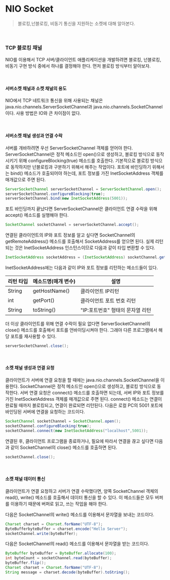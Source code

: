 # NIO Socket

> 블로킹,넌블로킹, 비동기 통신을 지원하는 소켓에 대해 알아본다.

<br>

### TCP 블로킹 채널

NIO를 이용해서 TCP 서버/클라이언트 애플리케이션을 개발하려면 블로킹, 넌블로킹, 비동기 구현 방식 중에서 하나를 결정해야 한다. 먼저 블로킹 방식부터 알아보자.

<br>

#### 서버소켓 채널과 소켓 채널의 용도

NIO에서 TCP 네트워크 통신을 위해 사용되는 채널은 java.nio.channels.ServerSocketChannel과 java.nio.channels.SocketChannel이다. 사용 방법은 IO와 큰 차이점이 없다.

<br>

#### 서버소켓 채널 생성과 연결 수락

서버를 개바하려면 우선 ServerSocketChannel 객체를 얻어야 한다. ServerSocketChannel은 정적 메소드인 open()으로 생성하고, 블로킹 방식으로 동작시키기 위해 configureBlocking(true) 메소드를 호출한다. 기본적으로 블로킹 방식으로 동작하지만 넌블로킹과 구분하기 위해서 해주는 작업이다. 포트에 바인딩하기 위해서는 bind() 메소드가 호출되어야 하는데, 포트 정보를 가진 InetSocketAddress 객체를 매개값으로 주면 된다.

```java
ServerSocketChannel serverSocketChannel = ServerSocketChannel.open();
serverSocketChannel.configureBlocking(true);
serverSocketChannel.bind(new InetSocketAddress(5001));
```

포트 바인딩까지 끝났다면 ServerSocketChannel은 클라이언트 연결 수락을 위해 accept() 메소드를 실행해야 한다.

```java
SocketChannel socketChannel = serverSocketChannel.accept();
```

연결된 클라이언트의 IP와 포트 정보를 알고 싶다면 SocketChannel의 getRemoteAddress() 메소드를 호출해서 SocketAddress를 얻으면 된다. 실제 리턴되는 것은 InetSocketAddress 인스턴스이므로 다음과 같이 타입 변환할 수 있다.

```java
InetSocketAddress socketAddress = (InetSocketAddress) socketChannel.getRemoteAddress();
```

InetSocketAddress에는 다음과 같이 IP와 포트 정보를 리턴하는 메소드들이 있다.

| 리턴 타입 | 메소드명(매개 변수) | 설명                             |
| --------- | ------------------- | -------------------------------- |
| String    | getHostName()       | 클라이언트 IP리턴                |
| int       | getPort()           | 클라이언트 포트 번호 리턴        |
| String    | toString()          | "IP:포트번호" 형태의 문자열 리턴 |

더 이상 클라이언트를 위해 연결 수락이 필요 없다면 ServerSocketChannel의 close() 메소드를 호출해서 포트를 언바이딩시켜야 한다. 그래야 다른 프로그램에서 해당 포트를 재사용할 수 있다.

```java
serverSocketChannel.close();
```

<br>

#### 소켓 채널 생성과 연결 요청

클라이언트가 서버에 연결 요청을 할 때에는 java.nio.channels.SocketChannel을 이용한다. SocketChannel은 정적 메소드인 open()으로 생성하고, 블로킹 방식으로 동작한다. 서버 연결 요청은 connect() 메소드를 호출하면 되는데, 서버 IP와 포트 정보를 가진 InetSocketAddress 객체를 매개값으로 주면 된다. connect() 메소드는 연결이 완료될 때까지 블로킹되고, 연결이 완료되면 리턴된다. 다음은 로컬 PC의 5001 포트에 바인딩된 서버에 연결을 요청하는 코드이다.

```java
SocketChannel socketChannel = SocketChannel.open();
socketChannel.configureBlocking(true);
socketChannel.connect(new InetSocketAddress("localhost",5001));
```

연결된 후, 클라이언트 프로그램을 종료하거나, 필요에 따라서 연결을 끊고 싶다면 다음과 같이  SocketChannel의 close() 메소드를 호출하면 된다.

```java
socketChannel.close();
```

<br>

#### 소켓 채널 데이터 통신

클라이언트가 연결 요청하고 서버가 연결 수락했다면, 양쪽 SocketChannel 객체의 read(), write() 메소드를 호출해서 데이터 통신을 할 수 있다. 이 메소드들은 모두 버퍼를 이용하기 때문에 버퍼로 읽고, 쓰는 작업을 해야 한다.

다음은 SocketChannel의 write() 메소드를 이용해서 문자열을 보내는 코드이다.

```java
Charset charset = Charset.forName("UTF-8");
ByteBufferbyteBuffer = charset.encode("Hello Server");
socketChannel.write(byteBuffer);
```

다음은 SocketChannel의 read() 메소드를 이용해서 문자열을 받는 코드이다.

```java
ByteBuffer byteBuffer = ByteBuffer.allocate(100);
int byteCount = socketChannel.read(byteBuffer);
byteBuffer.flip();
Charset charset = Charset.forName("UTF-8");
String message = charset.decode(byteBuffer).toString();
```

